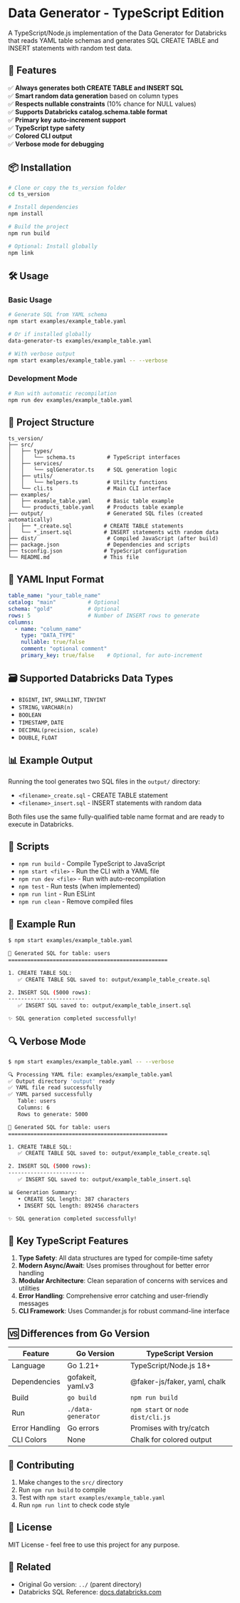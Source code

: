 # Data Generator - TypeScript Edition

A TypeScript/Node.js implementation of the Data Generator for Databricks that reads YAML table schemas and generates SQL CREATE TABLE and INSERT statements with random test data.

## 🚀 Features

✅ **Always generates both CREATE TABLE and INSERT SQL**  
✅ **Smart random data generation** based on column types  
✅ **Respects nullable constraints** (10% chance for NULL values)  
✅ **Supports Databricks catalog.schema.table format**  
✅ **Primary key auto-increment support**  
✅ **TypeScript type safety**  
✅ **Colored CLI output**  
✅ **Verbose mode for debugging**  

## 📦 Installation

```bash
# Clone or copy the ts_version folder
cd ts_version

# Install dependencies
npm install

# Build the project
npm run build

# Optional: Install globally
npm link
```

## 🛠️ Usage

### Basic Usage

```bash
# Generate SQL from YAML schema
npm start examples/example_table.yaml

# Or if installed globally
data-generator-ts examples/example_table.yaml

# With verbose output
npm start examples/example_table.yaml -- --verbose
```

### Development Mode

```bash
# Run with automatic recompilation
npm run dev examples/example_table.yaml
```

## 📁 Project Structure

```
ts_version/
├── src/
│   ├── types/
│   │   └── schema.ts          # TypeScript interfaces
│   ├── services/
│   │   └── sqlGenerator.ts    # SQL generation logic
│   ├── utils/
│   │   └── helpers.ts         # Utility functions
│   └── cli.ts                 # Main CLI interface
├── examples/
│   ├── example_table.yaml     # Basic table example
│   └── products_table.yaml    # Products table example
├── output/                    # Generated SQL files (created automatically)
│   ├── *_create.sql          # CREATE TABLE statements
│   └── *_insert.sql          # INSERT statements with random data
├── dist/                      # Compiled JavaScript (after build)
├── package.json               # Dependencies and scripts
├── tsconfig.json             # TypeScript configuration
└── README.md                 # This file
```

## 📝 YAML Input Format

```yaml
table_name: "your_table_name"
catalog: "main"          # Optional
schema: "gold"           # Optional  
rows: 5                  # Number of INSERT rows to generate
columns:
  - name: "column_name"
    type: "DATA_TYPE"
    nullable: true/false
    comment: "optional comment"
    primary_key: true/false    # Optional, for auto-increment
```

## 🗃️ Supported Databricks Data Types

- `BIGINT`, `INT`, `SMALLINT`, `TINYINT`
- `STRING`, `VARCHAR(n)`
- `BOOLEAN`
- `TIMESTAMP`, `DATE`
- `DECIMAL(precision, scale)`
- `DOUBLE`, `FLOAT`

## 📊 Example Output

Running the tool generates two SQL files in the `output/` directory:
- `<filename>_create.sql` - CREATE TABLE statement
- `<filename>_insert.sql` - INSERT statements with random data

Both files use the same fully-qualified table name format and are ready to execute in Databricks.

## 🔧 Scripts

- `npm run build` - Compile TypeScript to JavaScript
- `npm start <file>` - Run the CLI with a YAML file
- `npm run dev <file>` - Run with auto-recompilation
- `npm test` - Run tests (when implemented)
- `npm run lint` - Run ESLint
- `npm run clean` - Remove compiled files

## 🚦 Example Run

```bash
$ npm start examples/example_table.yaml

🚀 Generated SQL for table: users
==================================================

1. CREATE TABLE SQL:
   ✅ CREATE TABLE SQL saved to: output/example_table_create.sql

2. INSERT SQL (5000 rows):
------------------------
   ✅ INSERT SQL saved to: output/example_table_insert.sql

✨ SQL generation completed successfully!
```

## 🔍 Verbose Mode

```bash
$ npm start examples/example_table.yaml -- --verbose

🔍 Processing YAML file: examples/example_table.yaml
✅ Output directory 'output' ready
✅ YAML file read successfully
✅ YAML parsed successfully
   Table: users
   Columns: 6
   Rows to generate: 5000

🚀 Generated SQL for table: users
==================================================

1. CREATE TABLE SQL:
   ✅ CREATE TABLE SQL saved to: output/example_table_create.sql

2. INSERT SQL (5000 rows):
------------------------
   ✅ INSERT SQL saved to: output/example_table_insert.sql

📊 Generation Summary:
   • CREATE SQL length: 387 characters
   • INSERT SQL length: 892456 characters

✨ SQL generation completed successfully!
```

## 🧪 Key TypeScript Features

1. **Type Safety**: All data structures are typed for compile-time safety
2. **Modern Async/Await**: Uses promises throughout for better error handling
3. **Modular Architecture**: Clean separation of concerns with services and utilities
4. **Error Handling**: Comprehensive error catching and user-friendly messages
5. **CLI Framework**: Uses Commander.js for robust command-line interface

## 🆚 Differences from Go Version

| Feature | Go Version | TypeScript Version |
|---------|------------|-------------------|
| Language | Go 1.21+ | TypeScript/Node.js 18+ |
| Dependencies | gofakeit, yaml.v3 | @faker-js/faker, yaml, chalk |
| Build | `go build` | `npm run build` |
| Run | `./data-generator` | `npm start` or `node dist/cli.js` |
| Error Handling | Go errors | Promises with try/catch |
| CLI Colors | None | Chalk for colored output |

## 🤝 Contributing

1. Make changes to the `src/` directory
2. Run `npm run build` to compile
3. Test with `npm start examples/example_table.yaml`
4. Run `npm run lint` to check code style

## 📄 License

MIT License - feel free to use this project for any purpose.

## 🔗 Related

- Original Go version: `../` (parent directory)
- Databricks SQL Reference: [docs.databricks.com](https://docs.databricks.com/sql/language-manual/) 
